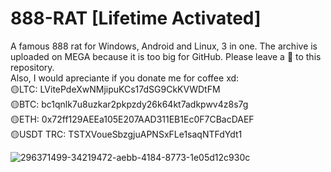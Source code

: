 # 888-RAT [Lifetime Activated]
A famous 888 rat for Windows, Android and Linux, 3 in one. The archive is uploaded on MEGA because it is too big for GitHub. Please leave a 🌟 to this repository. 
<br>Also, I would apreciante if you donate me for coffee xd:
<br>🟡LTC: LVitePdeXwNMjipuKCs17dSG9CkKVWDtFM
<br>🟡BTC: bc1qnlk7u8uzkar2pkpzdy26k64kt7adkpwv4z8s7g
<br>🟡ETH: 0x72ff129AEEa105E207AAD311EB1Ec0F7CBacDAEF
<br>🟡USDT TRC: TSTXVoueSbzgjuAPNSxFLe1saqNTFdYdt1 

![296371499-34219472-aebb-4184-8773-1e05d12c930c](https://github.com/inheritedeu/888-RAT/assets/113015812/f0efc3dd-94a4-4f31-a5a7-57d9cb068889)
